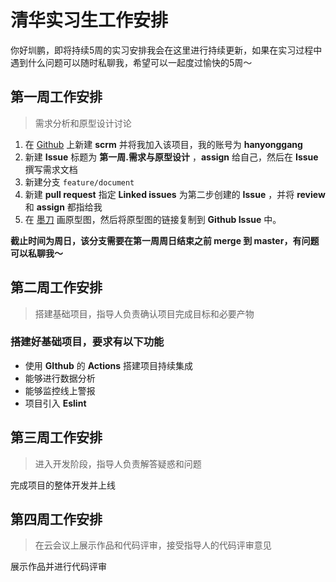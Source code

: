 # 清华实习生工作安排

你好圳鹏，即将持续5周的实习安排我会在这里进行持续更新，如果在实习过程中遇到什么问题可以随时私聊我，希望可以一起度过愉快的5周～

## 第一周工作安排

> 需求分析和原型设计讨论

1. 在 [Github](https://github.com/) 上新建 **scrm** 并将我加入该项目，我的账号为 **hanyonggang**
2. 新建 **Issue** 标题为 **第一周.需求与原型设计** ，**assign** 给自己，然后在 **Issue** 撰写需求文档
3. 新建分支 `feature/document`
4. 新建 **pull request** 指定 **Linked issues** 为第二步创建的 **Issue** ，并将 **review** 和 **assign** 都指给我
5.  在 [墨刀](https://modao.cc/) 画原型图，然后将原型图的链接复制到 **Github Issue** 中。

**截止时间为周日，该分支需要在第一周周日结束之前 merge 到 master，有问题可以私聊我～**

## 第二周工作安排

> 搭建基础项目，指导人负责确认项目完成目标和必要产物

### 搭建好基础项目，要求有以下功能

- 使用 **GIthub** 的 **Actions** 搭建项目持续集成
- 能够进行数据分析
- 能够监控线上警报
- 项目引入 **Eslint**

## 第三周工作安排

> 进入开发阶段，指导人负责解答疑惑和问题

完成项目的整体开发并上线

## 第四周工作安排

> 在云会议上展示作品和代码评审，接受指导人的代码评审意见

展示作品并进行代码评审